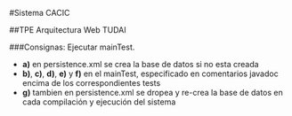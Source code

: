 #Sistema CACIC


##TPE Arquitectura Web TUDAI


###Consignas:
Ejecutar mainTest.
- **a)** en persistence.xml se crea la base de datos si no esta creada
- **b)**, **c)**, **d)**, **e)** y **f)** en el mainTest, especificado en comentarios javadoc encima de los correspondientes tests
- **g)** tambien en persistence.xml se dropea y re-crea la base de datos en cada compilación y ejecución del sistema
